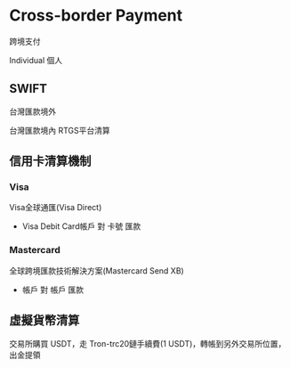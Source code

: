 # Cross-border Payment

跨境支付

Individual 個人

## SWIFT

台灣匯款境外

台灣匯款境內 RTGS平台清算

## 信用卡清算機制

### Visa

Visa全球通匯(Visa Direct)

- Visa Debit Card帳戶 對 卡號 匯款

### Mastercard

全球跨境匯款技術解決方案(Mastercard Send XB)

- 帳戶 對 帳戶 匯款

## 虛擬貨幣清算

交易所購買 USDT，走 Tron-trc20鏈手續費(1 USDT)，轉帳到另外交易所位置，出金提領